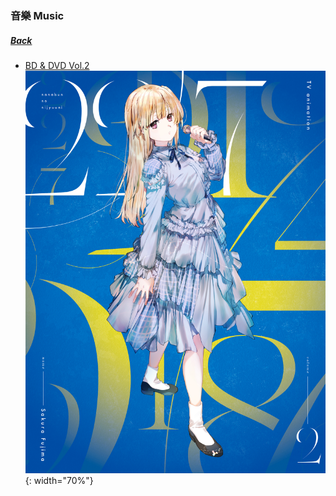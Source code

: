 ### 音樂 Music
##### [Back](../../readme.md)

- [BD & DVD Vol.2](BDDVD%20Vol2.md)
![BDDVDVol2](../../Img/Music/BDDVDVol2.jpg){: width="70%"}  
